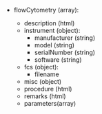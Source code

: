 - flowCytometry (array<object>):
  - description (html)
  - instrument (object):
    - manufacturer (string)
    - model (string)
    - serialNumber (string)
    - software (string)
  - fcs (object):
    - filename
  - misc (object)
  - procedure (html)
  - remarks (html)
  - parameters(array<object>)
